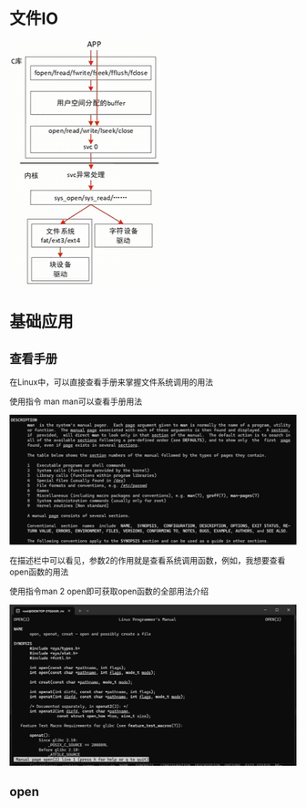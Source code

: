 # 文件IO

![image-20240616201616397](assets/image-20240616201616397.png)

# 基础应用

## 查看手册

在Linux中，可以直接查看手册来掌握文件系统调用的用法

使用指令 man man可以查看手册用法

![image-20240616202758005](assets/image-20240616202758005.png)

在描述栏中可以看见，参数2的作用就是查看系统调用函数，例如，我想要查看open函数的用法

使用指令man 2 open即可获取open函数的全部用法介绍

![image-20240616202918708](assets/image-20240616202918708.png)

## open

